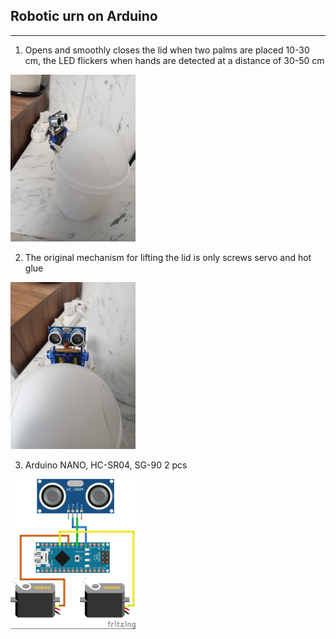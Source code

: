 ## Robotic urn on Arduino
---
   1. Opens and smoothly closes the lid when two palms are placed 10-30 cm, the LED flickers when hands are detected at a distance of 30-50 cm

<img src="full.png" />


   2. The original mechanism for lifting the lid is only screws servo and hot glue

<img src="front.png" />

   3. Arduino NANO, HC-SR04, SG-90 2 pcs

<img src="сircuit.png" /> 
